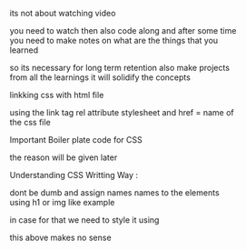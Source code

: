 its not about watching video

you need to watch then also code along
and after some time you need to make notes on what are the things that you learned

so its necessary for long term retention
also make projects from all the learnings it will solidify the concepts

linkking css with html file

using the link tag rel attribute stylesheet and href = name of the css file

Important Boiler plate code for CSS

<style>
*{
  margin: 0;
  padding: 0;
  box-sizing: border-box;
}

html,body{
  width: 100%;
  height: 100%;
}
</style>

the reason will be given later

Understanding CSS Writting Way :

dont be dumb and assign names names to the elements using h1 or img
like example

<p id ="h1">

</p>

in case for that we need to style it using

<style>
  #h1{

  }
</style>

this above makes no sense
